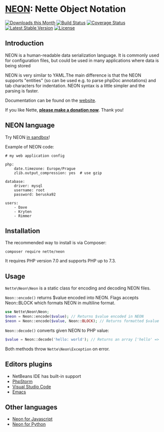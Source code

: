 [NEON](http://ne-on.org): Nette Object Notation
===============================================

[![Downloads this Month](https://img.shields.io/packagist/dm/nette/neon.svg)](https://packagist.org/packages/nette/neon)
[![Build Status](https://travis-ci.org/nette/neon.svg?branch=master)](https://travis-ci.org/nette/neon)
[![Coverage Status](https://coveralls.io/repos/github/nette/neon/badge.svg?branch=master)](https://coveralls.io/github/nette/neon?branch=master)
[![Latest Stable Version](https://poser.pugx.org/nette/neon/v/stable)](https://github.com/nette/neon/releases)
[![License](https://img.shields.io/badge/license-New%20BSD-blue.svg)](https://github.com/nette/neon/blob/master/license.md)


Introduction
------------

NEON is a human-readable data serialization language. It is commonly used for configuration files, but could be used in many applications where data is being stored

NEON is very similar to YAML.The main difference is that the NEON supports "entities" (so can be used e.g. to parse phpDoc annotations) and tab characters for indentation.
NEON syntax is a little simpler and the parsing is faster.

Documentation can be found on the [website](https://doc.nette.org/neon).

If you like Nette, **[please make a donation now](https://nette.org/donate)**. Thank you!


NEON language
-------------

Try NEON [in sandbox](https://ne-on.org)!

Example of NEON code:

```
# my web application config

php:
	date.timezone: Europe/Prague
	zlib.output_compression: yes  # use gzip

database:
	driver: mysql
	username: root
	password: beruska92

users:
	- Dave
	- Kryten
	- Rimmer
```

Installation
------------

The recommended way to install is via Composer:

```
composer require nette/neon
```

It requires PHP version 7.0 and supports PHP up to 7.3.


Usage
-----

`Nette\Neon\Neon` is a static class for encoding and decoding NEON files.

`Neon::encode()` returns $value encoded into NEON. Flags accepts Neon::BLOCK which formats NEON in multiline format.

```php
use Nette\Neon\Neon;
$neon = Neon::encode($value); // Returns $value encoded in NEON
$neon = Neon::encode($value, Neon::BLOCK); // Returns formatted $value encoded in NEON
```

`Neon::decode()` converts given NEON to PHP value:

```php
$value = Neon::decode('hello: world'); // Returns an array ['hello' => 'world']
```

Both methods throw `Nette\Neon\Exception` on error.


Editors plugins
---------------

- NetBeans IDE has built-in support
- [PhpStorm](https://plugins.jetbrains.com/plugin/7060?pr)
- [Visual Studio Code](https://marketplace.visualstudio.com/items?itemName=Kasik96.latte)
- [Emacs](https://github.com/Fuco1/neon-mode)


Other languages
---------------

- [Neon for Javascript](https://github.com/matej21/neon-js)
- [Neon for Python](https://github.com/paveldedik/neon-py)
